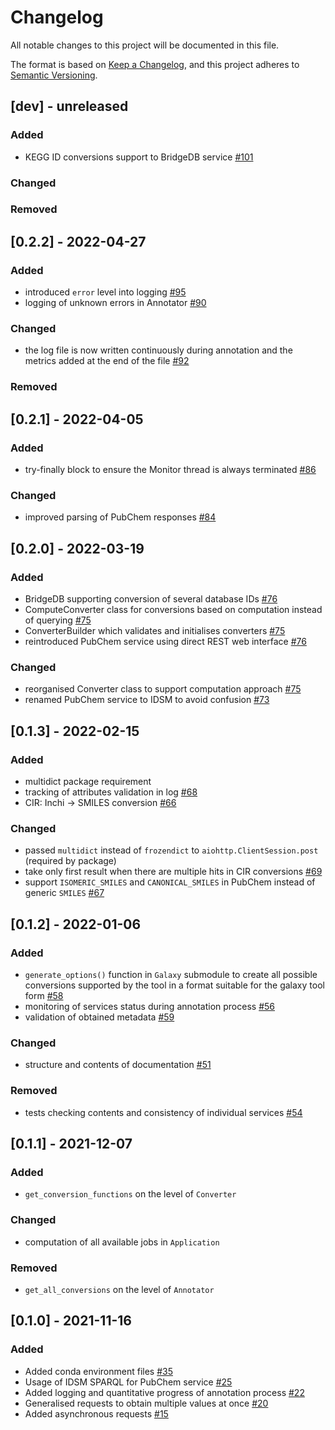 # Changelog
All notable changes to this project will be documented in this file.

The format is based on [Keep a Changelog](https://keepachangelog.com/en/1.0.0/),
and this project adheres to [Semantic Versioning](https://semver.org/spec/v2.0.0.html).

## [dev] - unreleased
### Added
* KEGG ID conversions support to BridgeDB service [#101](https://github.com/RECETOX/MSMetaEnhancer/issues/101)
### Changed
### Removed

## [0.2.2] - 2022-04-27
### Added
* introduced `error` level into logging [#95](https://github.com/RECETOX/MSMetaEnhancer/issues/95)
* logging of unknown errors in Annotator [#90](https://github.com/RECETOX/MSMetaEnhancer/issues/90) 
### Changed
* the log file is now written continuously during annotation and the metrics added at the end of the file [#92](https://github.com/RECETOX/MSMetaEnhancer/issues/92)
### Removed

## [0.2.1] - 2022-04-05
### Added
* try-finally block to ensure the Monitor thread is always terminated [#86](https://github.com/RECETOX/MSMetaEnhancer/issues/86)
### Changed
* improved parsing of PubChem responses [#84](https://github.com/RECETOX/MSMetaEnhancer/issues/84)

## [0.2.0] - 2022-03-19
### Added
* BridgeDB supporting conversion of several database IDs [#76](https://github.com/RECETOX/MSMetaEnhancer/issues/76)
* ComputeConverter class for conversions based on computation instead of querying [#75](https://github.com/RECETOX/MSMetaEnhancer/issues/75)
* ConverterBuilder which validates and initialises converters [#75](https://github.com/RECETOX/MSMetaEnhancer/issues/75)
* reintroduced PubChem service using direct REST web interface [#76](https://github.com/RECETOX/MSMetaEnhancer/issues/76)
### Changed
* reorganised Converter class to support computation approach [#75](https://github.com/RECETOX/MSMetaEnhancer/issues/75)
* renamed PubChem service to IDSM to avoid confusion [#73](https://github.com/RECETOX/MSMetaEnhancer/issues/73)

## [0.1.3] - 2022-02-15
### Added
* multidict package requirement
* tracking of attributes validation in log [#68](https://github.com/RECETOX/MSMetaEnhancer/issues/68)
* CIR: Inchi -> SMILES conversion [#66](https://github.com/RECETOX/MSMetaEnhancer/issues/66)
### Changed
* passed `multidict` instead of `frozendict` to `aiohttp.ClientSession.post` (required by package)
* take only first result when there are multiple hits in CIR conversions [#69](https://github.com/RECETOX/MSMetaEnhancer/issues/69)
* support `ISOMERIC_SMILES` and `CANONICAL_SMILES` in PubChem instead of generic `SMILES` [#67](https://github.com/RECETOX/MSMetaEnhancer/issues/67)

## [0.1.2] - 2022-01-06
### Added
- `generate_options()` function in `Galaxy` submodule to create all possible conversions supported by the tool in a format suitable for the galaxy tool form [#58](https://github.com/RECETOX/MSMetaEnhancer/pull/58)
- monitoring of services status during annotation process [#56](https://github.com/RECETOX/MSMetaEnhancer/issues/56)
- validation of obtained metadata [#59](https://github.com/RECETOX/MSMetaEnhancer/issues/59)
### Changed
- structure and contents of documentation [#51](https://github.com/RECETOX/MSMetaEnhancer/pull/51)
### Removed
- tests checking contents and consistency of individual services [#54](https://github.com/RECETOX/MSMetaEnhancer/pull/61)

## [0.1.1] - 2021-12-07
### Added
- `get_conversion_functions` on the level of `Converter`
### Changed
- computation of all available jobs in `Application`
### Removed
- `get_all_conversions` on the level of `Annotator`

## [0.1.0] - 2021-11-16
### Added
- Added conda environment files [#35](https://github.com/RECETOX/MSMetaEnhancer/pull/35)
- Usage of IDSM SPARQL for PubChem service [#25](https://github.com/RECETOX/MSMetaEnhancer/pull/25)
- Added logging and quantitative progress of annotation process [#22](https://github.com/RECETOX/MSMetaEnhancer/pull/22)
- Generalised requests to obtain multiple values at once [#20](https://github.com/RECETOX/MSMetaEnhancer/pull/20)
- Added asynchronous requests [#15](https://github.com/RECETOX/MSMetaEnhancer/pull/15)
